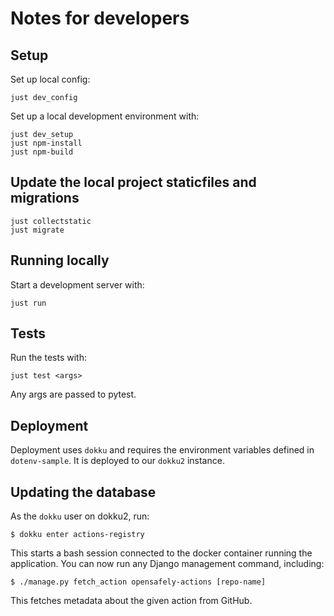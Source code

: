 # Notes for developers

## Setup
Set up local config:
```
just dev_config
```

Set up a local development environment with:

```
just dev_setup
just npm-install
just npm-build
```

## Update the local project staticfiles and migrations
```
just collectstatic
just migrate
```

## Running locally

Start a development server with:

```
just run
```

## Tests

Run the tests with:

```
just test <args>
```

Any args are passed to pytest.

## Deployment

Deployment uses `dokku` and requires the environment variables defined in `dotenv-sample`.
It is deployed to our `dokku2` instance.


## Updating the database

As the `dokku` user on dokku2, run:

    $ dokku enter actions-registry

This starts a bash session connected to the docker container running the application.
You can now run any Django management command, including:

    $ ./manage.py fetch_action opensafely-actions [repo-name]

This fetches metadata about the given action from GitHub.
